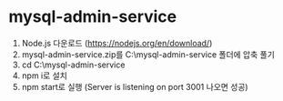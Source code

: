 # mysql-admin-service

1. Node.js 다운로드 (<https://nodejs.org/en/download/>)
1. mysql-admin-service.zip를 C:\mysql-admin-service 폴더에 압축 풀기
1. cd C:\mysql-admin-service
1. npm i로 설치
1. npm start로 실행 (Server is listening on port 3001 나오면 성공)
